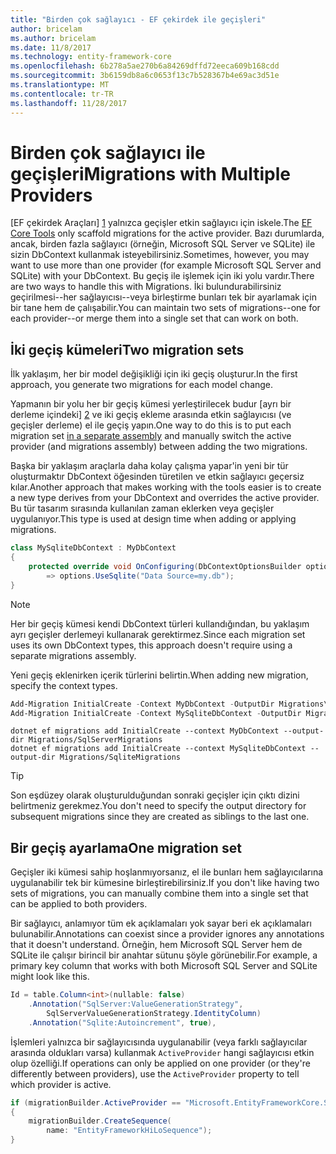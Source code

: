 ```yaml
---
title: "Birden çok sağlayıcı - EF çekirdek ile geçişleri"
author: bricelam
ms.author: bricelam
ms.date: 11/8/2017
ms.technology: entity-framework-core
ms.openlocfilehash: 6b278a5ae270b6a84269dffd72eeca609b168cdd
ms.sourcegitcommit: 3b6159db8a6c0653f13c7b528367b4e69ac3d51e
ms.translationtype: MT
ms.contentlocale: tr-TR
ms.lasthandoff: 11/28/2017
---
```

<a name="migrations-with-multiple-providers"></a><span data-ttu-id="10d1c-102">Birden çok sağlayıcı ile geçişleri</span><span class="sxs-lookup"><span data-stu-id="10d1c-102">Migrations with Multiple Providers</span></span>
==================================
<span data-ttu-id="10d1c-103">[EF çekirdek Araçları] [ 1] yalnızca geçişler etkin sağlayıcı için iskele.</span><span class="sxs-lookup"><span data-stu-id="10d1c-103">The [EF Core Tools][1] only scaffold migrations for the active provider.</span></span> <span data-ttu-id="10d1c-104">Bazı durumlarda, ancak, birden fazla sağlayıcı (örneğin, Microsoft SQL Server ve SQLite) ile sizin DbContext kullanmak isteyebilirsiniz.</span><span class="sxs-lookup"><span data-stu-id="10d1c-104">Sometimes, however, you may want to use more than one provider (for example Microsoft SQL Server and SQLite) with your DbContext.</span></span> <span data-ttu-id="10d1c-105">Bu geçiş ile işlemek için iki yolu vardır.</span><span class="sxs-lookup"><span data-stu-id="10d1c-105">There are two ways to handle this with Migrations.</span></span> <span data-ttu-id="10d1c-106">İki bulundurabilirsiniz geçirilmesi--her sağlayıcısı--veya birleştirme bunları tek bir ayarlamak için bir tane hem de çalışabilir.</span><span class="sxs-lookup"><span data-stu-id="10d1c-106">You can maintain two sets of migrations--one for each provider--or merge them into a single set that can work on both.</span></span>

<a name="two-migration-sets"></a><span data-ttu-id="10d1c-107">İki geçiş kümeleri</span><span class="sxs-lookup"><span data-stu-id="10d1c-107">Two migration sets</span></span>
------------------
<span data-ttu-id="10d1c-108">İlk yaklaşım, her bir model değişikliği için iki geçiş oluşturur.</span><span class="sxs-lookup"><span data-stu-id="10d1c-108">In the first approach, you generate two migrations for each model change.</span></span>

<span data-ttu-id="10d1c-109">Yapmanın bir yolu her bir geçiş kümesi yerleştirilecek budur [ayrı bir derleme içindeki] [ 2] ve iki geçiş ekleme arasında etkin sağlayıcısı (ve geçişler derleme) el ile geçiş yapın.</span><span class="sxs-lookup"><span data-stu-id="10d1c-109">One way to do this is to put each migration set [in a separate assembly][2] and manually switch the active provider (and migrations assembly) between adding the two migrations.</span></span>

<span data-ttu-id="10d1c-110">Başka bir yaklaşım araçlarla daha kolay çalışma yapar'in yeni bir tür oluşturmaktır DbContext öğesinden türetilen ve etkin sağlayıcı geçersiz kılar.</span><span class="sxs-lookup"><span data-stu-id="10d1c-110">Another approach that makes working with the tools easier is to create a new type derives from your DbContext and overrides the active provider.</span></span> <span data-ttu-id="10d1c-111">Bu tür tasarım sırasında kullanılan zaman eklerken veya geçişler uygulanıyor.</span><span class="sxs-lookup"><span data-stu-id="10d1c-111">This type is used at design time when adding or applying migrations.</span></span>

``` csharp
class MySqliteDbContext : MyDbContext
{
    protected override void OnConfiguring(DbContextOptionsBuilder options)
        => options.UseSqlite("Data Source=my.db");
}
```

> [!NOTE]
> <span data-ttu-id="10d1c-112">Her bir geçiş kümesi kendi DbContext türleri kullandığından, bu yaklaşım ayrı geçişler derlemeyi kullanarak gerektirmez.</span><span class="sxs-lookup"><span data-stu-id="10d1c-112">Since each migration set uses its own DbContext types, this approach doesn't require using a separate migrations assembly.</span></span>

<span data-ttu-id="10d1c-113">Yeni geçiş eklenirken içerik türlerini belirtin.</span><span class="sxs-lookup"><span data-stu-id="10d1c-113">When adding new migration, specify the context types.</span></span>

``` powershell
Add-Migration InitialCreate -Context MyDbContext -OutputDir Migrations\SqlServerMigrations
Add-Migration InitialCreate -Context MySqliteDbContext -OutputDir Migrations\SqliteMigrations
```
``` Console
dotnet ef migrations add InitialCreate --context MyDbContext --output-dir Migrations/SqlServerMigrations
dotnet ef migrations add InitialCreate --context MySqliteDbContext --output-dir Migrations/SqliteMigrations
```

> [!TIP]
> <span data-ttu-id="10d1c-114">Son eşdüzey olarak oluşturulduğundan sonraki geçişler için çıktı dizini belirtmeniz gerekmez.</span><span class="sxs-lookup"><span data-stu-id="10d1c-114">You don't need to specify the output directory for subsequent migrations since they are created as siblings to the last one.</span></span>

<a name="one-migration-set"></a><span data-ttu-id="10d1c-115">Bir geçiş ayarlama</span><span class="sxs-lookup"><span data-stu-id="10d1c-115">One migration set</span></span>
-----------------
<span data-ttu-id="10d1c-116">Geçişler iki kümesi sahip hoşlanmıyorsanız, el ile bunları hem sağlayıcılarına uygulanabilir tek bir kümesine birleştirebilirsiniz.</span><span class="sxs-lookup"><span data-stu-id="10d1c-116">If you don't like having two sets of migrations, you can manually combine them into a single set that can be applied to both providers.</span></span>

<span data-ttu-id="10d1c-117">Bir sağlayıcı, anlamıyor tüm ek açıklamaları yok sayar beri ek açıklamaları bulunabilir.</span><span class="sxs-lookup"><span data-stu-id="10d1c-117">Annotations can coexist since a provider ignores any annotations that it doesn't understand.</span></span> <span data-ttu-id="10d1c-118">Örneğin, hem Microsoft SQL Server hem de SQLite ile çalışır birincil bir anahtar sütunu şöyle görünebilir.</span><span class="sxs-lookup"><span data-stu-id="10d1c-118">For example, a primary key column that works with both Microsoft SQL Server and SQLite might look like this.</span></span>

``` csharp
Id = table.Column<int>(nullable: false)
    .Annotation("SqlServer:ValueGenerationStrategy",
        SqlServerValueGenerationStrategy.IdentityColumn)
    .Annotation("Sqlite:Autoincrement", true),
```

<span data-ttu-id="10d1c-119">İşlemleri yalnızca bir sağlayıcısında uygulanabilir (veya farklı sağlayıcılar arasında oldukları varsa) kullanmak `ActiveProvider` hangi sağlayıcısı etkin olup özelliği.</span><span class="sxs-lookup"><span data-stu-id="10d1c-119">If operations can only be applied on one provider (or they're differently between providers), use the `ActiveProvider` property to tell which provider is active.</span></span>

``` csharp
if (migrationBuilder.ActiveProvider == "Microsoft.EntityFrameworkCore.SqlServer")
{
    migrationBuilder.CreateSequence(
        name: "EntityFrameworkHiLoSequence");
}
```


  [1]: ../../miscellaneous/cli/index.md
  [2]: projects.md
